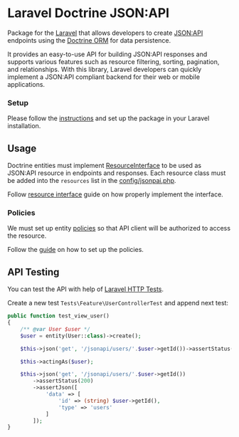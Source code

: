 # Laravel Doctrine JSON:API
Package for the [Laravel](https://laravel.com/) that allows developers to create [JSON:API](https://jsonapi.org/)
endpoints using the [Doctrine ORM](https://www.doctrine-project.org/) for data persistence.

It provides an easy-to-use API for building JSON:API responses and supports various features such as resource filtering,
sorting, pagination, and relationships. With this library, Laravel developers can quickly implement a JSON:API compliant
backend for their web or mobile applications.

### Setup
Please follow the [instructions](./Installation.md) and set up the package in your Laravel installation.

## Usage
Doctrine entities must implement [ResourceInterface](../src/ResourceInterface.php) to be used as JSON:API resource in endpoints and responses.
Each resource class must be added into the `resources` list in the [config/jsonpai.php](../config/jsonapi.php).

Follow [resource interface](./ResourceInterface.md) guide on how properly implement the interface.

### Policies
We must set up entity [policies](https://laravel.com/docs/10.x/authorization#creating-policies) so that API client will be authorized to access the resource.

Follow the [guide](./Policies.md) on how to set up the policies.

## API Testing
You can test the API with help of [Laravel HTTP Tests](https://laravel.com/docs/10.x/http-tests).

Create a new test `Tests\Feature\UserControllerTest` and append next test:
```php
public function test_view_user()
{
    /** @var User $user */
    $user = entity(User::class)->create();

    $this->json('get', '/jsonapi/users/'.$user->getId())->assertStatus(403);

    $this->actingAs($user);

    $this->json('get', '/jsonapi/users/'.$user->getId())
        ->assertStatus(200)
        ->assertJson([
            'data' => [
                'id' => (string) $user->getId(),
                'type' => 'users'
            ]
        ]);
}
```